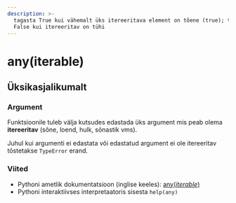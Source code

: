 ```yaml
---
description: >-
  tagasta True kui vähemalt üks itereeritava element on tõene (true); tagasta
  False kui itereeritav on tühi
---
```


# any\(iterable\)

## Üksikasjalikumalt

### Argument

Funktsioonile tuleb välja kutsudes edastada üks argument mis peab olema **itereeritav** \(sõne, loend, hulk, sõnastik vms\).

Juhul kui argumenti ei edastata või edastatud argument ei ole itereeritav tõstetakse `TypeError` erand.

### Viited

* Pythoni ametlik dokumentatsioon \(inglise keeles\): [any\(_iterable_\)](https://docs.python.org/3/library/functions.html#any)
* Pythoni interaktiivses interpretaatoris sisesta `help(any)`

